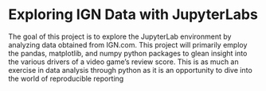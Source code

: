 # Exploring IGN Data with JupyterLabs

The goal of this project is to explore the JupyterLab environment by analyzing data obtained from IGN.com. This project will primarily employ the pandas, matplotlib, and numpy python packages to glean insight into the various drivers of a video game’s review score. This is as much an exercise in data analysis through python as it is an opportunity to dive into the world of reproducible reporting
